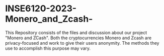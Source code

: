 # INSE6120-2023-Monero_and_Zcash-
This Repository consists of the files and discussion about our project "Monero and ZCash". Both the cryptocurrencies Monero and Zcash are privacy-focused and work to give their users anonymity. The methods they use to accomplish this purpose may vary.
